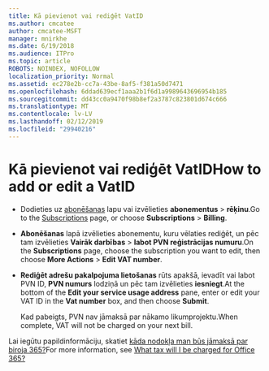 ```yaml
---
title: Kā pievienot vai rediģēt VatID
ms.author: cmcatee
author: cmcatee-MSFT
manager: mnirkhe
ms.date: 6/19/2018
ms.audience: ITPro
ms.topic: article
ROBOTS: NOINDEX, NOFOLLOW
localization_priority: Normal
ms.assetid: ec278e2b-cc7a-43be-8af5-f381a50d7471
ms.openlocfilehash: 6ddad639ecf1aaa2b1f6d1a9989643696954b185
ms.sourcegitcommit: dd43cc0a9470f98b8ef2a3787c823801d674c666
ms.translationtype: MT
ms.contentlocale: lv-LV
ms.lasthandoff: 02/12/2019
ms.locfileid: "29940216"
---
```

# <a name="how-to-add-or-edit-a-vatid"></a><span data-ttu-id="3572d-102">Kā pievienot vai rediģēt VatID</span><span class="sxs-lookup"><span data-stu-id="3572d-102">How to add or edit a VatID</span></span>

- <span data-ttu-id="3572d-103">Dodieties uz [abonēšanas](https://go.microsoft.com/fwlink/p/?linkid=842054) lapu vai izvēlieties **abonementus** \> **rēķinu**.</span><span class="sxs-lookup"><span data-stu-id="3572d-103">Go to the [Subscriptions](https://go.microsoft.com/fwlink/p/?linkid=842054) page, or choose **Subscriptions** \> **Billing**.</span></span>
    
- <span data-ttu-id="3572d-104">**Abonēšanas** lapā izvēlieties abonementu, kuru vēlaties rediģēt, un pēc tam izvēlieties **Vairāk darbības** \> **labot PVN reģistrācijas numuru**.</span><span class="sxs-lookup"><span data-stu-id="3572d-104">On the **Subscriptions** page, choose the subscription you want to edit, then choose **More Actions** \> **Edit VAT number**.</span></span>
    
- <span data-ttu-id="3572d-105">**Rediģēt adrešu pakalpojuma lietošanas** rūts apakšā, ievadīt vai labot PVN ID, **PVN numurs** lodziņā un pēc tam izvēlieties **iesniegt**.</span><span class="sxs-lookup"><span data-stu-id="3572d-105">At the bottom of the **Edit your service usage address** pane, enter or edit your VAT ID in the **Vat number** box, and then choose **Submit**.</span></span>
    
    <span data-ttu-id="3572d-106">Kad pabeigts, PVN nav jāmaksā par nākamo likumprojektu.</span><span class="sxs-lookup"><span data-stu-id="3572d-106">When complete, VAT will not be charged on your next bill.</span></span>
    
<span data-ttu-id="3572d-107">Lai iegūtu papildinformāciju, skatiet [kāda nodokļa man būs jāmaksā par biroja 365?](https://support.office.com/article/7e77382b-b966-4ad5-a515-9e629a777a22.aspx)</span><span class="sxs-lookup"><span data-stu-id="3572d-107">For more information, see [What tax will I be charged for Office 365?](https://support.office.com/article/7e77382b-b966-4ad5-a515-9e629a777a22.aspx)</span></span>
  

